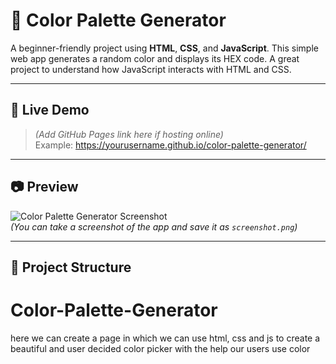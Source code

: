 # 🎨 Color Palette Generator

A beginner-friendly project using **HTML**, **CSS**, and **JavaScript**. This simple web app generates a random color and displays its HEX code. A great project to understand how JavaScript interacts with HTML and CSS.

---

## 🚀 Live Demo

> *(Add GitHub Pages link here if hosting online)*  
> Example: https://yourusername.github.io/color-palette-generator/

---

## 📷 Preview

![Color Palette Generator Screenshot](screenshot.png)  
*(You can take a screenshot of the app and save it as `screenshot.png`)*

---

## 📁 Project Structure

# Color-Palette-Generator
here we can create a page in which we can use html, css and js to create a beautiful and user decided color picker with the help our users use color 

